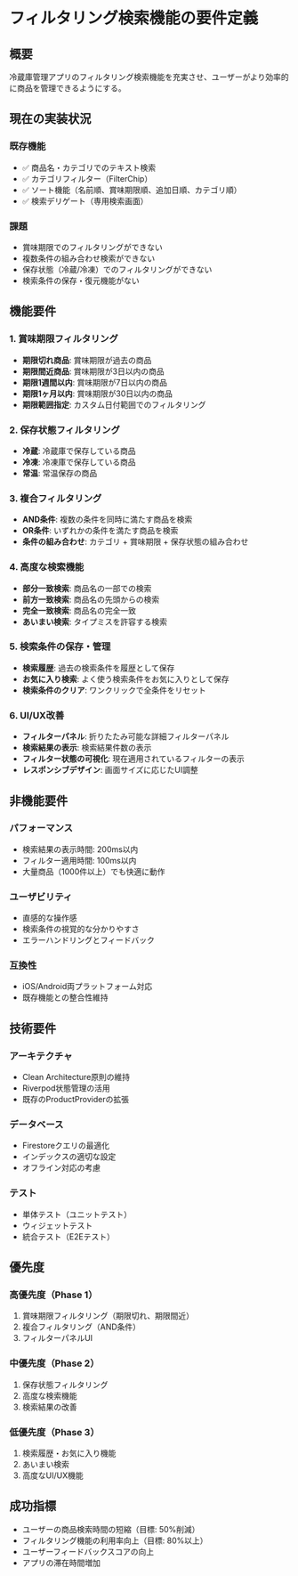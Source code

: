 # フィルタリング検索機能の要件定義

## 概要
冷蔵庫管理アプリのフィルタリング検索機能を充実させ、ユーザーがより効率的に商品を管理できるようにする。

## 現在の実装状況

### 既存機能
- ✅ 商品名・カテゴリでのテキスト検索
- ✅ カテゴリフィルター（FilterChip）
- ✅ ソート機能（名前順、賞味期限順、追加日順、カテゴリ順）
- ✅ 検索デリゲート（専用検索画面）

### 課題
- 賞味期限でのフィルタリングができない
- 複数条件の組み合わせ検索ができない
- 保存状態（冷蔵/冷凍）でのフィルタリングができない
- 検索条件の保存・復元機能がない

## 機能要件

### 1. 賞味期限フィルタリング
- **期限切れ商品**: 賞味期限が過去の商品
- **期限間近商品**: 賞味期限が3日以内の商品
- **期限1週間以内**: 賞味期限が7日以内の商品
- **期限1ヶ月以内**: 賞味期限が30日以内の商品
- **期限範囲指定**: カスタム日付範囲でのフィルタリング

### 2. 保存状態フィルタリング
- **冷蔵**: 冷蔵庫で保存している商品
- **冷凍**: 冷凍庫で保存している商品
- **常温**: 常温保存の商品

### 3. 複合フィルタリング
- **AND条件**: 複数の条件を同時に満たす商品を検索
- **OR条件**: いずれかの条件を満たす商品を検索
- **条件の組み合わせ**: カテゴリ + 賞味期限 + 保存状態の組み合わせ

### 4. 高度な検索機能
- **部分一致検索**: 商品名の一部での検索
- **前方一致検索**: 商品名の先頭からの検索
- **完全一致検索**: 商品名の完全一致
- **あいまい検索**: タイプミスを許容する検索

### 5. 検索条件の保存・管理
- **検索履歴**: 過去の検索条件を履歴として保存
- **お気に入り検索**: よく使う検索条件をお気に入りとして保存
- **検索条件のクリア**: ワンクリックで全条件をリセット

### 6. UI/UX改善
- **フィルターパネル**: 折りたたみ可能な詳細フィルターパネル
- **検索結果の表示**: 検索結果件数の表示
- **フィルター状態の可視化**: 現在適用されているフィルターの表示
- **レスポンシブデザイン**: 画面サイズに応じたUI調整

## 非機能要件

### パフォーマンス
- 検索結果の表示時間: 200ms以内
- フィルター適用時間: 100ms以内
- 大量商品（1000件以上）でも快適に動作

### ユーザビリティ
- 直感的な操作感
- 検索条件の視覚的な分かりやすさ
- エラーハンドリングとフィードバック

### 互換性
- iOS/Android両プラットフォーム対応
- 既存機能との整合性維持

## 技術要件

### アーキテクチャ
- Clean Architecture原則の維持
- Riverpod状態管理の活用
- 既存のProductProviderの拡張

### データベース
- Firestoreクエリの最適化
- インデックスの適切な設定
- オフライン対応の考慮

### テスト
- 単体テスト（ユニットテスト）
- ウィジェットテスト
- 統合テスト（E2Eテスト）

## 優先度

### 高優先度（Phase 1）
1. 賞味期限フィルタリング（期限切れ、期限間近）
2. 複合フィルタリング（AND条件）
3. フィルターパネルUI

### 中優先度（Phase 2）
1. 保存状態フィルタリング
2. 高度な検索機能
3. 検索結果の改善

### 低優先度（Phase 3）
1. 検索履歴・お気に入り機能
2. あいまい検索
3. 高度なUI/UX機能

## 成功指標
- ユーザーの商品検索時間の短縮（目標: 50%削減）
- フィルタリング機能の利用率向上（目標: 80%以上）
- ユーザーフィードバックスコアの向上
- アプリの滞在時間増加
